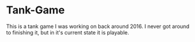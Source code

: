 # Tank-Game
This is a tank game I was working on back around 2016. I never got around to finishing it, but in it's current state it is playable.   
